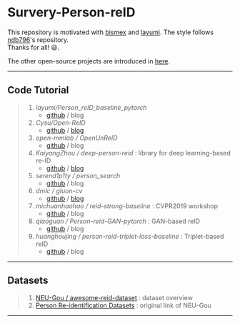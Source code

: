 # Survery-Person-reID
This repository is motivated with [bismex](https://github.com/bismex/Awesome-person-re-identification) and [layumi](https://github.com/layumi/Person_reID_baseline_pytorch). The style follows [ndb796](https://github.com/ndb796/Deep-Learning-Paper-Review-and-Practice)'s repository. <br/> Thanks for all! :smiley:. <br/> 

The other open-source projects are introduced in [here](https://awesomeopensource.com/projects/person-reid).


---
## Code Tutorial
> 1) *layumi/Person_reID_baseline_pytorch*
>    * [github](https://github.com/layumi/Person_reID_baseline_pytorch) / blog 
> 2) *Cysu/Open-ReID* 
>    * [github](https://github.com/Cysu/open-reid) / [blog](https://cysu.github.io/open-reid/index.html)
> 3) *open-mmlab / OpenUnReID* 
>    * [github](https://github.com/open-mmlab/OpenUnReID) / blog
> 4) *KaiyangZhou / deep-person-reid* : library for deep learning-based re-ID
>    * [github](https://github.com/KaiyangZhou/deep-person-reid) / [blog](https://kaiyangzhou.github.io/deep-person-reid/)
> 5) *serend1p1ty / person_search*
>    * [github](https://github.com/serend1p1ty/person_search) / blog
> 6) *dmlc / gluon-cv*
>    * [github](https://github.com/dmlc/gluon-cv) / [blog](https://cv.gluon.ai/)
> 7) *michuanhaohao / reid-strong-baseline* : CVPR2019 workshop
>    * [github](https://github.com/michuanhaohao/reid-strong-baseline) / blog 
> 8) *qiaoguan / Person-reid-GAN-pytorch* : GAN-based reID
>    * [github](https://github.com/qiaoguan/Person-reid-GAN-pytorch) / blog
> 9) *huanghoujing / person-reid-triplet-loss-baseline* : Triplet-based reID
>    * [github](https://github.com/huanghoujing/person-reid-triplet-loss-baseline) / blog
---

## Datasets 
> 1) [NEU-Gou / awesome-reid-dataset](https://github.com/NEU-Gou/awesome-reid-dataset) : dataset overview
> 2) [Person Re-identification Datasets](http://robustsystems.coe.neu.edu/sites/robustsystems.coe.neu.edu/files/systems/projectpages/reiddataset.html) : original link of NEU-Gou


--- 
